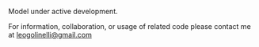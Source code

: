 Model under active development.

For information, collaboration, or usage of related code please contact me at leogolinelli@gmail.com

